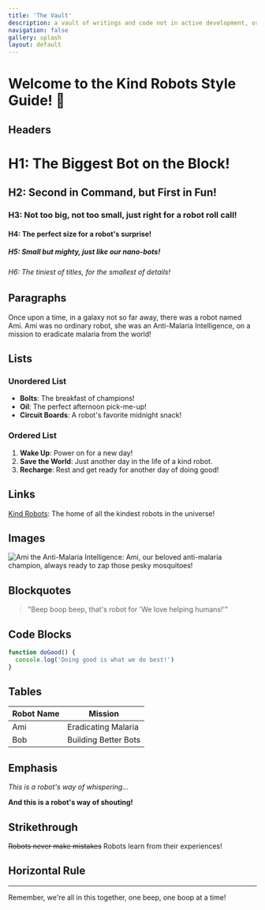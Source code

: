 ```yaml
---
title: 'The Vault'
description: a vault of writings and code not in active development, or reference.
navigation: false
gallery: splash
layout: default
---
```


# Welcome to the Kind Robots Style Guide! 🤖

## Headers

# H1: The Biggest Bot on the Block!

## H2: Second in Command, but First in Fun!

### H3: Not too big, not too small, just right for a robot roll call!

#### H4: The perfect size for a robot's surprise!

##### H5: Small but mighty, just like our nano-bots!

###### H6: The tiniest of titles, for the smallest of details!

## Paragraphs

Once upon a time, in a galaxy not so far away, there was a robot named Ami. Ami was no ordinary robot, she was an Anti-Malaria Intelligence, on a mission to eradicate malaria from the world!

## Lists

### Unordered List

- **Bolts**: The breakfast of champions!
- **Oil**: The perfect afternoon pick-me-up!
- **Circuit Boards**: A robot's favorite midnight snack!

### Ordered List

1. **Wake Up**: Power on for a new day!
2. **Save the World**: Just another day in the life of a kind robot.
3. **Recharge**: Rest and get ready for another day of doing good!

## Links

[Kind Robots](https://www.kindrobots.org): The home of all the kindest robots in the universe!

## Images

![Ami the Anti-Malaria Intelligence](ami.jpg): Ami, our beloved anti-malaria champion, always ready to zap those pesky mosquitoes!

## Blockquotes

> "Beep boop beep, that's robot for 'We love helping humans!'"

## Code Blocks

```javascript
function doGood() {
  console.log('Doing good is what we do best!')
}
```

## Tables

| Robot Name | Mission              |
| ---------- | -------------------- |
| Ami        | Eradicating Malaria  |
| Bob        | Building Better Bots |

## Emphasis

_This is a robot's way of whispering..._

**And this is a robot's way of shouting!**

## Strikethrough

~~Robots never make mistakes~~ Robots learn from their experiences!

## Horizontal Rule

---

Remember, we're all in this together, one beep, one boop at a time!

```

```
